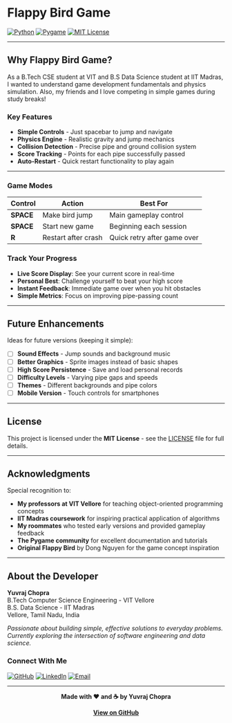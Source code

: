 # Flappy Bird Game
[![Python](https://img.shields.io/badge/Python-3.6+-3776AB?style=for-the-badge&logo=python&logoColor=white)](https://python.org/)
[![Pygame](https://img.shields.io/badge/Game-Pygame-00D4AA?style=for-the-badge&logo=python&logoColor=white)](https://pygame.org/)
[![MIT License](https://img.shields.io/badge/License-MIT-green.svg?style=for-the-badge)](https://choosealicense.com/licenses/mit/)

---

## Why Flappy Bird Game?
As a B.Tech CSE student at VIT and B.S Data Science student at IIT Madras, 
I wanted to understand game development fundamentals and physics simulation.
Also, my friends and I love competing in simple games during study breaks!

### Key Features
- **Simple Controls** - Just spacebar to jump and navigate
- **Physics Engine** - Realistic gravity and jump mechanics  
- **Collision Detection** - Precise pipe and ground collision system
- **Score Tracking** - Points for each pipe successfully passed
- **Auto-Restart** - Quick restart functionality to play again

---

### Game Modes
| Control | Action | Best For |
|---------|--------|----------|
| **SPACE** | Make bird jump | Main gameplay control |
| **SPACE** | Start new game | Beginning each session |
| **R** | Restart after crash | Quick retry after game over |

### Track Your Progress
- **Live Score Display**: See your current score in real-time
- **Personal Best**: Challenge yourself to beat your high score
- **Instant Feedback**: Immediate game over when you hit obstacles
- **Simple Metrics**: Focus on improving pipe-passing count

---

## Future Enhancements
Ideas for future versions (keeping it simple):
- [ ] **Sound Effects** - Jump sounds and background music
- [ ] **Better Graphics** - Sprite images instead of basic shapes
- [ ] **High Score Persistence** - Save and load personal records
- [ ] **Difficulty Levels** - Varying pipe gaps and speeds
- [ ] **Themes** - Different backgrounds and pipe colors
- [ ] **Mobile Version** - Touch controls for smartphones

---

## License
This project is licensed under the **MIT License** - see the [LICENSE](LICENSE) file for full details.

---

## Acknowledgments
Special recognition to:
- **My professors at VIT Vellore** for teaching object-oriented programming concepts
- **IIT Madras coursework** for inspiring practical application of algorithms
- **My roommates** who tested early versions and provided gameplay feedback
- **The Pygame community** for excellent documentation and tutorials
- **Original Flappy Bird** by Dong Nguyen for the game concept inspiration

---

## About the Developer

**Yuvraj Chopra**  
 B.Tech Computer Science Engineering - VIT Vellore  
 B.S. Data Science - IIT Madras  
 Vellore, Tamil Nadu, India

*Passionate about building simple, effective solutions to everyday problems. 
Currently exploring the intersection of software engineering and data science.*


### Connect With Me

[![GitHub](https://img.shields.io/badge/GitHub-chopra--yuvraj-181717?style=for-the-badge&logo=github)](https://github.com/chopra-yuvraj)
[![LinkedIn](https://img.shields.io/badge/LinkedIn-chopra--yuvraj-0A66C2?style=for-the-badge&logo=linkedin)](https://www.linkedin.com/in/chopra-yuvraj)
[![Email](https://img.shields.io/badge/Email-yuvrajchopra19%40gmail.com-EA4335?style=for-the-badge&logo=gmail&logoColor=white)](mailto:yuvrajchopra19@gmail.com)

---

<div align="center">

**Made with ❤️ and ☕ by Yuvraj Chopra**

[ **View on GitHub**](https://github.com/chopra-yuvraj/flappy-bird-pygame)

</div>
